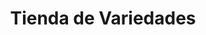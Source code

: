 ---
title: "Tienda de Variedades"
url: /ciudad-satelite/tienda-de-variedades-avenida-diego-de-ocana-8/
shop: comodidad
---